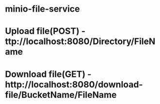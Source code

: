 # minio-file-service
# Upload file(POST) - ttp://localhost:8080/Directory/FileName
# Download file(GET) - http://localhost:8080/download-file/BucketName/FileName
